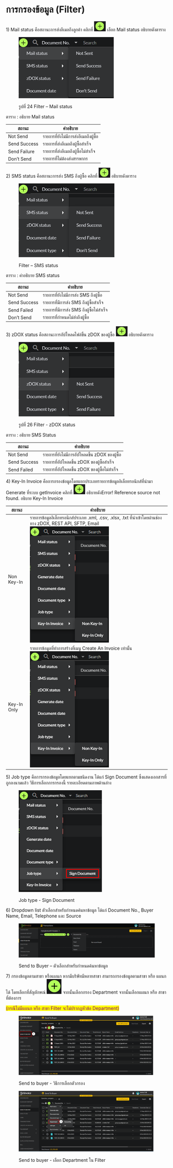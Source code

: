 # การกรองข้อมูล (Filter)

1\) Mail status คือสถานะการส่งอีเมลถึงลูกค้า คลิกที่ ![](<../../.gitbook/assets/image (287).png>) เลือก Mail status อธิบายดังตาราง&#x20;

<figure><img src="../../.gitbook/assets/image (299).png" alt=""><figcaption><p>รูปที่ ‎24 Filter – Mail status</p></figcaption></figure>

ตาราง ‎: อธิบาย Mail status

| สถานะ        | คำอธิบาย                               |
| ------------ | -------------------------------------- |
| Not Send     | รายการที่ยังไม่มีการส่งอีเมลถึงผู้ซื้อ |
| Send Success | รายการที่ส่งอีเมลถึงผู้ซื้อสำเร็จ      |
| Send Failure | รายการที่ส่งอีเมลถึงผู้ซื้อไม่สำเร็จ   |
| Don’t Send   | รายการที่ไม่ต้องส่งสรรพากร             |

2\)       SMS status คือสถานะการส่ง SMS ถึงผู้ซื้อ คลิกที่ ![](<../../.gitbook/assets/image (251).png>)  อธิบายดังตาราง

<figure><img src="../../.gitbook/assets/image (275).png" alt=""><figcaption><p>Filter – SMS status</p></figcaption></figure>

ตาราง ‎: คำอธิบาย SMS status

| สถานะ        | คำอธิบาย                                  |
| ------------ | ----------------------------------------- |
| Not Send     | รายการที่ยังไม่มีการส่ง SMS ถึงผู้ซื้อ    |
| Send Success | รายการที่มีการส่ง SMS ถึงผู้ซื้อสำเร็จ    |
| Send Failed  | รายการที่มีการส่ง SMS ถึงผู้ซื้อไม่สำเร็จ |
| Don’t Send   | รายการที่กำหนดไม่ส่งถึงผู้ซื้อ            |

3\) zDOX status คือสถานะการอัปโหลดไฟล์ขึ้น zDOX ของผู้ซื้อ ![](<../../.gitbook/assets/image (240).png>) อธิบายดังตาราง

<figure><img src="../../.gitbook/assets/image (203).png" alt=""><figcaption><p>รูปที่ ‎26 Filter - zDOX status</p></figcaption></figure>

ตาราง ‎: อธิบาย SMS Status

| สถานะ        | คำอธิบาย                                        |
| ------------ | ----------------------------------------------- |
| Not Send     | รายการที่ยังไม่มีการอัปโหลดขึ้น zDOX ของผู้ซื้อ |
| Send Success | รายการที่อัปโหลดขึ้น zDOX ของผู้ซื้อสำเร็จ      |
| Send Failed  | รายการที่อัปโหลดขึ้น zDOX ของผู้ซื้อไม่สำเร็จ   |

4\) Key-In Invoice คือการกรองข้อมูลโดยแยกประเภทรายการข้อมูลอิเล็กทรอนิกส์ที่นำมา Generate ที่ระบบ getInvoice คลิกที่  ![](<../../.gitbook/assets/image (249).png>)  อธิบายดังError! Reference source not found. อธิบาย Key-In Invoice

| สถานะ       | คำอธิบาย                                                                                                                                                  |
| ----------- | --------------------------------------------------------------------------------------------------------------------------------------------------------- |
| Non Key-In  | รายการข้อมูลอิเล็กทรอนิกส์ประเภท .xml, .csv, .xlsx, .txt ที่นำเข้าโดยผ่านช่องทาง zDOX, REST API, SFTP, Email ![](<../../.gitbook/assets/image (259).png>) |
| Key-In Only | รายการข้อมูลที่ทำการสร้างที่เมนู Create An Invoice เท่านั้น ![](<../../.gitbook/assets/image (239).png>)                                                  |

5\)  Job type คือการกรองข้อมูลโดยแยกตามชนิดงาน ได้แก่ Sign Document ซึ่งแสดงเอกสารที่ถูกลงนามแล้ว วิธีการเลือกการกรองนี้ รายละเอียดตามภาพด้านล่าง

<figure><img src="../../.gitbook/assets/image (209).png" alt=""><figcaption><p>Job type - Sign Document</p></figcaption></figure>

6\)  Dropdown list ตัวเลือกสำหรับกำหนดค้นหาข้อมูล ได้แก่ Document No., Buyer Name, Email, Telephone และ Source

<figure><img src="../../.gitbook/assets/image (223).png" alt=""><figcaption><p>Send to Buyer – ตัวเลือกสำหรับกำหนดค้นหาข้อมูล</p></figcaption></figure>

7\) กรองข้อมูลตามสาขา หรือแผนก หากมีบริษัทมีหลายสาขา สามารถกรองข้อมูลตามสาขา หรือ แผนกได้ โดยเลือกที่สัญลักษณ์ <img src="../../.gitbook/assets/image (10) (2).png" alt="" data-size="line"> จากนั้นเลือกกรอง Department จากนั้นเลือกแผนก หรือ สาขา ที่ต้องการ

<mark style="color:purple;">(กรณีไม่มีแผนก หรือ สาขา Filter จะไม่ปรากฎหัวข้อ Department)</mark>

<figure><img src="../../.gitbook/assets/image (6) (2).png" alt=""><figcaption><p>Send to buyer - วิธีการเลือกตัวกรอง</p></figcaption></figure>

<figure><img src="../../.gitbook/assets/image (4).png" alt=""><figcaption><p>Send to buyer - เลือก Department ใน Filter</p></figcaption></figure>
